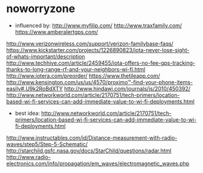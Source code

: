 # noworryzone
* influenced by:
http://www.myfilip.com/
http://www.traxfamily.com/
https://www.amberalertgps.com/

http://www.verizonwireless.com/support/verizon-familybase-faqs/
https://www.kickstarter.com/projects/1226890823/iota-never-lose-sight-of-whats-important/description
http://www.techhive.com/article/2459455/iota-offers-no-fee-gps-tracking-thanks-to-long-range-rf-and-your-neighbors-wi-fi.html
http://www.iotera.com/preorder/
https://www.thetileapp.com/
http://www.kensington.com/us/us/4570/proximo™-find-your-phone-items-easily#.U9k2RoBdXTY
http://www.hindawi.com/journals/js/2010/450392/
http://www.networkworld.com/article/2170751/tech-primers/location-based-wi-fi-services-can-add-immediate-value-to-wi-fi-deployments.html

* best idea:
http://www.networkworld.com/article/2170751/tech-primers/location-based-wi-fi-services-can-add-immediate-value-to-wi-fi-deployments.html

http://www.instructables.com/id/Distance-measurement-with-radio-waves/step5/Step-5-Schematic/ 
http://starchild.gsfc.nasa.gov/docs/StarChild/questions/radar.html
http://www.radio-electronics.com/info/propagation/em_waves/electromagnetic_waves.php
